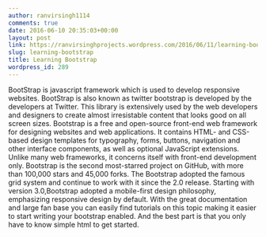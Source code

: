 ```yaml
---
author: ranvirsingh1114
comments: true
date: 2016-06-10 20:35:03+00:00
layout: post
link: https://ranvirsinghprojects.wordpress.com/2016/06/11/learning-bootstrap/
slug: learning-bootstrap
title: Learning Bootstrap
wordpress_id: 289
---
```


BootStrap is javascript framework which is used to develop responsive websites. BootStrap is also known as twitter bootstrap is developed by the developers at Twitter. This library is extensively used by the web developers and designers to create almost
irresistable content that looks good on all screen sizes.
Bootstrap is a free and open-source front-end web framework for designing websites and web applications. It contains HTML- and CSS-based design templates for typography, forms, buttons, navigation and other interface components, as well as optional JavaScript extensions. Unlike many web frameworks, it concerns itself with front-end development only. Bootstrap is the second most-starred project on GitHub, with more than 100,000 stars and 45,000 forks.
The Bootstrap adopted the famous grid system and continue to work with it since the 2.0 release. Starting with version 3.0,Bootstrap adopted a mobile-first design philosophy, emphasizing responsive design by default. With the great documentation
and large fan base you can easily find tutorials on this topic making it easier to start writing your bootstrap enabled. And the best part is that you only have to know simple html to get started.
